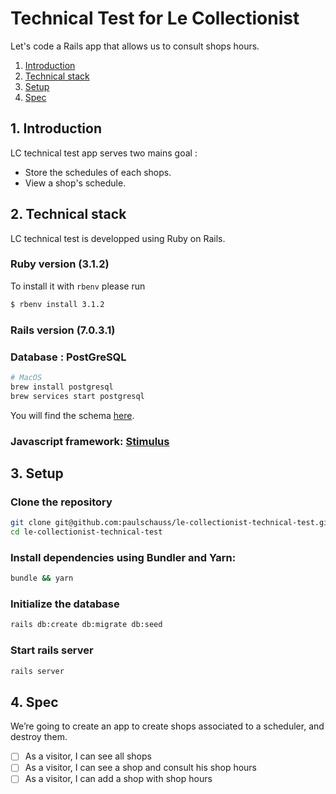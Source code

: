 # Technical Test for Le Collectionist

Let's code a Rails app that allows us to consult shops hours.

1. [Introduction](#1-introduction)
2. [Technical stack](#2-technical-stack)
3. [Setup](#3-setup)
4. [Spec](#4-spec)

## 1. Introduction

LC technical test app serves two mains goal :
  - Store the schedules of each shops.
  - View a shop's schedule.

## 2. Technical stack

LC technical test is developped using Ruby on Rails.

### Ruby version (3.1.2)

To install it with `rbenv` please run

```sh
$ rbenv install 3.1.2
```

### Rails version (7.0.3.1)

### Database : PostGreSQL

```sh
# MacOS
brew install postgresql
brew services start postgresql
```

You will find the schema [here](https://dbdiagram.io/d/62efd3adc2d9cf52fa5efba6).

### Javascript framework: [Stimulus](https://stimulusjs.org/)

## 3. Setup

### Clone the repository

```sh
git clone git@github.com:paulschauss/le-collectionist-technical-test.git
cd le-collectionist-technical-test
```

### Install dependencies using Bundler and Yarn:

```sh
bundle && yarn
```

### Initialize the database

```sh
rails db:create db:migrate db:seed
```

### Start rails server

```sh
rails server
```

## 4. Spec

We’re going to create an app to create shops associated to a scheduler, and destroy them.

- [ ] As a visitor, I can see all shops
- [ ] As a visitor, I can see a shop and consult his shop hours
- [ ] As a visitor, I can add a shop with shop hours

<!-- If you want to run test locally :

```sh
$ bundle exec rspec
``` -->
